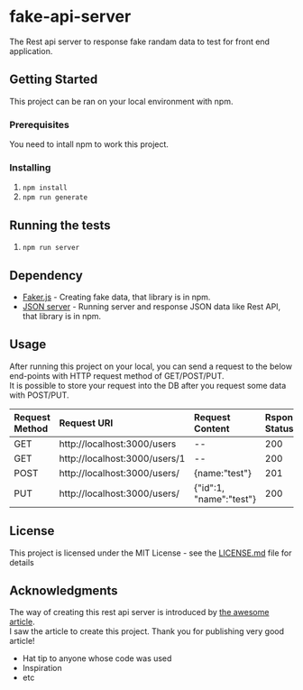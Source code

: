# fake-api-server
The Rest api server to response fake randam data to test for front end application.  

## Getting Started
This project can be ran on your local environment with npm.  

### Prerequisites
You need to intall npm to work this project.  

### Installing
1. ``` npm install ```  
2. ``` npm run generate ```  

## Running the tests
1. ``` npm run server ```  

## Dependency
* [Faker.js](https://github.com/marak/Faker.js/) - Creating fake data, that library is in npm. 
* [JSON server](https://github.com/typicode/json-server) - Running server and response JSON data like Rest API, that library is in npm. 

## Usage
After running this project on your local, you can send a request to the below end-points with HTTP request method of GET/POST/PUT.  
It is possible to store your request into the DB after you request some data with POST/PUT.  

|  Request Method  |  Request URI  |  Request Content  |  Rsponse Status | 
| :--- | :--- | :--- | :--- |
|  GET  |  http://localhost:3000/users  | --  |  200  |
|  GET  |  http://localhost:3000/users/1  | --  |  200  |
|  POST |  http://localhost:3000/users/  | {name:"test"}  |  201  |
|  PUT |  http://localhost:3000/users/  | {"id":1, "name":"test"}  |  200  |

## License
This project is licensed under the MIT License - see the [LICENSE.md](LICENSE.md) file for details

## Acknowledgments
The way of creating this rest api server is introduced by [the awesome article](https://hackernoon.com/back-end-data-and-api-prototyping-with-fakerjs-and-json-server-n5t36uw).  
I saw the article to create this project. Thank you for publishing very good article!  

* Hat tip to anyone whose code was used
* Inspiration
* etc
